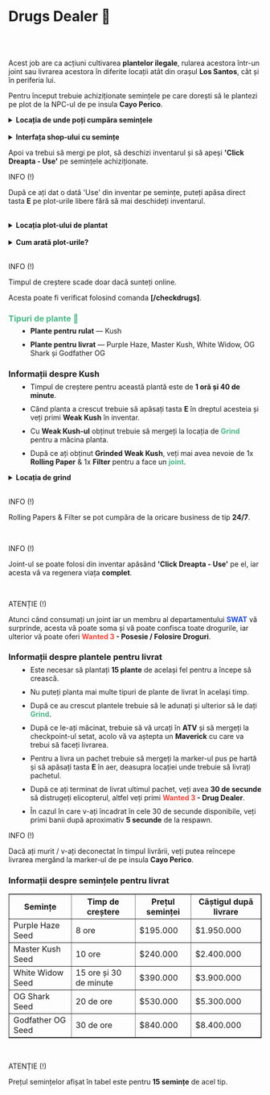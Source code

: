 <h1>Drugs Dealer 💊</h1>
<br><br>
<p>Acest job are ca acțiuni cultivarea <strong>plantelor ilegale</strong>, rularea acestora într-un joint sau livrarea acestora în diferite locații atât din orașul <strong>Los Santos</strong>, cât și în periferia lui.</p>
<p>Pentru început trebuie achiziționate semințele pe care dorești să le plantezi pe plot de la NPC-ul de pe insula <strong>Cayo Perico</strong>.</p>
<details class="details custom-block">
  <summary><strong>Locația de unde poți cumpăra semințele</strong></summary>
  <img src="https://i.imgur.com/2AiKfOM.jpeg" alt="Locația Job-ului Drugs Dealer" style="max-width:100%; height:auto;">
</details>
<br>
<details class="details custom-block">
  <summary><strong>Interfața shop-ului cu semințe</strong></summary>
  <img src="https://i.imgur.com/OBKEWzl.png" alt="Interfața Drugs Dealer Seed Shop" style="max-width:100%; height:auto;">
</details>
<p>Apoi va trebui să mergi pe plot, să deschizi inventarul și să apeși <strong>'Click Dreapta - Use'</strong> pe semințele achiziționate.</p>
<div class="tip-container">
    <p class="title">INFO (!)</p>
    <p class="description">După ce ați dat o dată 'Use' din inventar pe semințe, puteți apăsa direct tasta <strong>E</strong> pe plot-urile libere fără să mai deschideți inventarul.</p>
</div>
<br>
<details class="details custom-block">
  <summary><strong>Locația plot-ului de plantat</strong></summary>
  <img src="https://i.imgur.com/f41AQSQ.jpeg" alt="Locația plot-ului de plantat" style="max-width:100%; height:auto;">
</details>
<br>
<details class="details custom-block">
  <summary><strong>Cum arată plot-urile?</strong></summary>
  <img src="https://i.imgur.com/sNRwLvL.png" alt="Plot-uri libere" style="max-width:100%; height:auto;">
</details>
<br>
<div class="tip-container">
    <p class="title">INFO (!)</p>
    <p class="description" style="margin-bottom: 10px;">Timpul de creștere scade doar dacă sunteți online.</p>
    <p class="description">Acesta poate fi verificat folosind comanda <strong>[/checkdrugs]</strong>.</p>
</div>
<h3 style="color:#49b785">Tipuri de plante 🍃</h3>
<ul>
    <li style="margin-left: 20px; margin-top:-10px;"><strong>Plante pentru rulat</strong> — Kush</li>
    <li style="margin-left: 20px; margin-top:10px;"><strong>Plante pentru livrat</strong> — Purple Haze, Master Kush, White Widow, OG Shark și Godfather OG</li>
</ul>
<h3>Informații despre Kush</h3>
<ul>
    <li style="margin-left: 20px; margin-top:-10px;">Timpul de creștere pentru această plantă este de <strong>1 oră și 40 de minute</strong>.</li>
    <li style="margin-left: 20px; margin-top:10px;">Când planta a crescut trebuie să apăsați tasta <strong>E</strong> în dreptul acesteia și veți primi <strong>Weak Kush</strong> în inventar.</li>
    <li style="margin-left: 20px; margin-top:10px;">Cu <strong>Weak Kush-ul</strong> obținut trebuie să mergeți la locația de <strong style="color:#49b785">Grind</strong> pentru a măcina planta. </li>
    <li style="margin-left: 20px; margin-top:10px;">După ce ați obținut <strong>Grinded Weak Kush</strong>, veți mai avea nevoie de 1x <strong>Rolling Paper</strong> & 1x <strong>Filter</strong> pentru a face un <strong style="color:#49b785">joint</strong>.</li>
</ul>
<details class="details custom-block">
  <summary><strong>Locația de grind</strong></summary>
  <img src="https://i.imgur.com/lWB4KS6.jpeg" alt="Locația de grind" style="max-width:100%; height:auto;">
</details>
<br>
<div class="tip-container">
    <p class="title">INFO (!)</p>
    <p class="description">Rolling Papers & Filter se pot cumpăra de la oricare business de tip <strong>24/7</strong>.</p>
</div>
<br>
<div class="tip-container">
    <p class="title">INFO (!)</p>
    <p class="description">Joint-ul se poate folosi din inventar apăsând <strong>'Click Dreapta - Use'</strong> pe el, iar acesta vă va regenera viața <strong>complet</strong>.</p>
</div>
<br>
<div class="danger-container">
    <p class="title">ATENȚIE (!)</p>
    <p class="description">Atunci când consumați un joint iar un membru al departamentului <strong style="color:#1c4be3">SWAT</strong> vă surprinde, acesta vă poate soma și vă poate confisca toate drogurile, iar ulterior vă poate oferi <strong style="color: #f44336">Wanted 3</strong><strong> - Posesie / Folosire Droguri</strong>.</p>
</div>
<h3>Informații despre plantele pentru livrat</h3>
<ul>
    <li style="margin-left: 20px; margin-top:-10px;">Este necesar să plantați <strong>15 plante</strong> de același fel pentru a începe să crească.</li>
    <li style="margin-left: 20px; margin-top:10px;">Nu puteți planta mai multe tipuri de plante de livrat în același timp.</li>
    <li style="margin-left: 20px; margin-top:10px;">După ce au crescut plantele trebuie să le adunați și ulterior să le dați <strong style="color:#49b785">Grind</strong>.</li>
    <li style="margin-left: 20px; margin-top:10px;">După ce le-ați măcinat, trebuie să vă urcați în <strong>ATV</strong> și să mergeți la checkpoint-ul setat, acolo vă va aștepta un <strong>Maverick</strong> cu care va trebui să faceți livrarea.</li>
    <li style="margin-left: 20px; margin-top:10px;">Pentru a livra un pachet trebuie să mergeți la marker-ul pus pe hartă și să apăsați tasta <strong>E</strong> în aer, deasupra locației unde trebuie să livrați pachetul.</li>
    <li style="margin-left: 20px; margin-top:10px;">După ce ați terminat de livrat ultimul pachet, veți avea <strong>30 de secunde</strong> să distrugeți elicopterul, altfel veți primi <strong style="color: #f44336">Wanted 3</strong><strong> - Drug Dealer</strong>.</li>
    <li style="margin-left: 20px; margin-top:10px;">În cazul în care v-ați încadrat în cele 30 de secunde disponibile, veți primi banii după aproximativ <strong>5 secunde</strong> de la respawn.</li>
</ul>
<div class="tip-container">
    <p class="title">INFO (!)</p>
    <p class="description">Dacă ați murit / v-ați deconectat în timpul livrării, veți putea reîncepe livrarea mergând la marker-ul de pe insula <strong>Cayo Perico</strong>.</p>
</div>
<h3>Informații despre semințele pentru livrat</h3>
<table border="1">
    <thead>
        <tr>
            <th>Semințe</th>
            <th>Timp de creștere</th>
            <th>Prețul seminței</th>
            <th>Câștigul după livrare</th>
        </tr>
    </thead>
    <tbody>
        <tr>
            <td>Purple Haze Seed</td>
            <td>8 ore</td>
            <td>$195.000</td>
            <td>$1.950.000</td>
        </tr>
        <tr>
            <td>Master Kush Seed</td>
            <td>10 ore</td>
            <td>$240.000</td>
            <td>$2.400.000</td>
        </tr>
        <tr>
            <td>White Widow Seed</td>
            <td>15 ore și 30 de minute</td>
            <td>$390.000</td>
            <td>$3.900.000</td>
        </tr>
        <tr>
            <td>OG Shark Seed</td>
            <td>20 de ore</td>
            <td>$530.000</td>
            <td>$5.300.000</td>
        </tr>
        <tr>
            <td>Godfather OG Seed</td>
            <td>30 de ore</td>
            <td>$840.000</td>
            <td>$8.400.000</td>
        </tr>
    </tbody>
</table>
<br>
<div class="danger-container">
    <p class="title">ATENȚIE (!)</p>
    <p class="description">Prețul semințelor afișat în tabel este pentru <strong>15 semințe</strong> de acel tip.</p>
</div>
